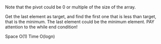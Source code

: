 
Note that the pivot could be 0 or multiple of the size of the array.  

Get the last element as target, and find the first one that is less than target, that is the minimum. 
The last element could be the minimum element.       PAY attention to the while end condition! 

Space O(1)   Time O(logn)    



